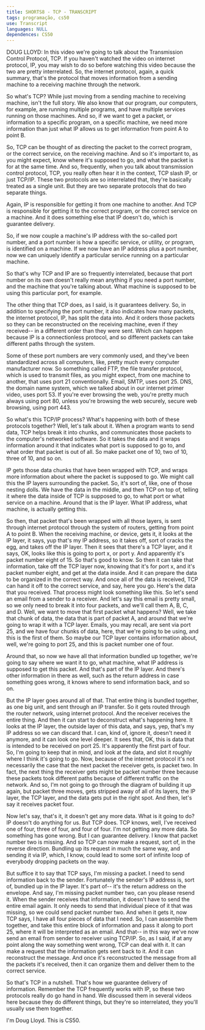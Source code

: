 ```yaml
---
title: SHORTS8 - TCP - TRANSCRIPT
tags: programação, cs50
use: Transcript
languages: NULL
dependences: CS50
---
```


DOUG LLOYD: In this video we're going to talk about the Transmission Control Protocol, TCP. If you haven't watched the video on internet protocol, IP, you may wish to do so before watching this video because the two are pretty interrelated. So, the internet protocol, again, a quick summary, that's the protocol that moves information from a sending machine to a receiving machine through the network. 

So what's TCP? While just moving from a sending machine to receiving machine, isn't the full story. We also know that our program, our computers, for example, are running multiple programs, and have multiple services running on those machines. And so, if we want to get a packet, or information to a specific program, on a specific machine, we need more information than just what IP allows us to get information from point A to point B. 

So, TCP can be thought of as directing the packet to the correct program, or the correct service, on the receiving machine. And so it's important to, as you might expect, know where it's supposed to go, and what the packet is for at the same time. And so, frequently, when you talk about transmission control protocol, TCP, you really often hear it in the context, TCP slash IP, or just TCP/IP. These two protocols are so interrelated that, they're basically treated as a single unit. But they are two separate protocols that do two separate things. 

Again, IP is responsible for getting it from one machine to another. And TCP is responsible for getting it to the correct program, or the correct service on a machine. And it does something else that IP doesn't do, which is guarantee delivery. 

So, if we now couple a machine's IP address with the so-called port number, and a port number is how a specific service, or utility, or program, is identified on a machine. If we now have an IP address plus a port number, now we can uniquely identify a particular service running on a particular machine. 

So that's why TCP and IP are so frequently interrelated, because that port number on its own doesn't really mean anything if you need a port number, and the machine that you're talking about. What machine is supposed to be using this particular port, for example. 

The other thing that TCP does, as I said, is it guarantees delivery. So, in addition to specifying the port number, it also indicates how many packets, the internet protocol, IP, has split the data into. And it orders those packets so they can be reconstructed on the receiving machine, even if they received-- in a different order than they were sent. Which can happen because IP is a connectionless protocol, and so different packets can take different paths through the system. 

Some of these port numbers are very commonly used, and they've been standardized across all computers, like, pretty much every computer manufacturer now. So something called FTP, the file transfer protocol, which is used to transmit files, as you might expect, from one machine to another, that uses port 21 conventionally. Email, SMTP, uses port 25. DNS, the domain name system, which we talked about in our internet primer video, uses port 53. If you're ever browsing the web, you're pretty much always using port 80, unless you're browsing the web securely, secure web browsing, using port 443. 

So what's this TCP/IP process? What's happening with both of these protocols together? Well, let's talk about it. When a program wants to send data, TCP helps break it into chunks, and communicates those packets to the computer's networked software. So it takes the data and it wraps information around it that indicates what port is supposed to go to, and what order that packet is out of all. So make packet one of 10, two of 10, three of 10, and so on. 

IP gets those data chunks that have been wrapped with TCP, and wraps more information about where the packet is supposed to go. We might call this the IP layers surrounding the packet. So, it's sort of, like, one of those nesting dolls. We have the data in the middle, and then TCP on top of, telling it where the data inside of TCP is supposed to go, to what port or what service on a machine. Around that is the IP layer. What IP address, what machine, is actually getting this. 

So then, that packet that's been wrapped with all those layers, is sent through internet protocol through the system of routers, getting from point A to point B. When the receiving machine, or device, gets it, it looks at the IP layer, it says, yup that's my IP address, so it takes off, sort of cracks the egg, and takes off the IP layer. Then it sees that there's a TCP layer, and it says, OK, looks like this is going to port x, or port y. And apparently it's packet number eight of 15. So that's good to know. So then it can take that information, take off the TCP layer now, knowing that it's for port x, and it's packet number eight, and get at the data inside. And it can prepare the data to be organized in the correct way. And once all of the data is received, TCP can hand it off to the correct service, and say, here you go. Here's the data that you received. That process might look something like this. So let's send an email from a sender to a receiver. And let's say this email is pretty small, so we only need to break it into four packets, and we'll call them A, B, C, and D. Well, we want to move that first packet what happens? Well, we take that chunk of data, the data that is part of packet A, and around that we're going to wrap it with a TCP layer. Emails, you may recall, are sent via port 25, and we have four chunks of data, here, that we're going to be using, and this is the first of them. So maybe our TCP layer contains information about, well, we're going to port 25, and this is packet number one of four. 

Around that, so now we have all that information bundled up together, we're going to say where we want it to go, what machine, what IP address is supposed to get this packet. And that's part of the IP layer. And there's other information in there as well, such as the return address in case something goes wrong, it knows where to send information back, and so on. 

But the IP layer goes around all of that. That entire thing is bundled together, as one big unit, and sent through an IP transfer. So it gets routed through the router network, using internet protocol. And the receiver receives the entire thing. And then it can start to deconstruct what's happening here. It looks at the IP layer, the outside layer of this data, and says, yep, that's my IP address so we can discard that. I can, kind of, ignore it, doesn't need it anymore, and it can look one level deeper. It sees that, OK, this is data that is intended to be received on port 25. It's apparently the first part of four. So, I'm going to keep that in mind, and look at the data, and slot it roughly where I think it's going to go. Now, because of the internet protocol it's not necessarily the case that the next packet the receiver gets, is packet two. In fact, the next thing the receiver gets might be packet number three because these packets took different paths because of different traffic on the network. And so, I'm not going to go through the diagram of building it up again, but packet three moves, gets stripped away of all of its layers, the IP layer, the TCP layer, and the data gets put in the right spot. And then, let's say it receives packet four. 

Now let's say, that's it, it doesn't get any more data. What is it going to do? IP doesn't do anything for us. But TCP does. TCP knows, well, I've received one of four, three of four, and four of four. I'm not getting any more data. So something has gone wrong. But I can guarantee delivery. I know that packet number two is missing. And so TCP can now make a request, sort of, in the reverse direction. Bundling up its request in much the same way, and sending it via IP, which, I know, could lead to some sort of infinite loop of everybody dropping packets on the way. 

But suffice it to say that TCP says, I'm missing a packet. I need to send information back to the sender. Fortunately the sender's IP address is, sort of, bundled up in the IP layer. It's part of-- it's the return address on the envelope. And say, I'm missing packet number two, can you please resend it. When the sender receives that information, it doesn't have to send the entire email again. It only needs to send that individual piece of it that was missing, so we could send packet number two. And when it gets it, now TCP says, I have all four pieces of data that I need. So, I can assemble them together, and take this entire block of information and pass it along to port 25, where it will be interpreted as an email. And that-- in this way we've now send an email from sender to receiver using TCP/IP. So, as I said, if at any point along the way something went wrong, TCP can deal with it. It can make a request that the information gets sent back to it. And it can reconstruct the message. And once it's reconstructed the message from all the packets it's received, then it can organize them and deliver them to the correct service. 

So that's TCP in a nutshell. That's how we guarantee delivery of information. Remember the TCP frequently works with IP, so these two protocols really do go hand in hand. We discussed them in several videos here because they do different things, but they're so interrelated, they you'll usually use them together. 

I'm Doug Lloyd. This is CS50. 
